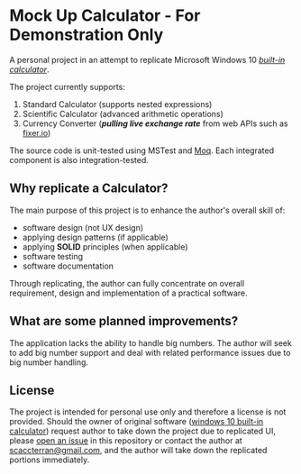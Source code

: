 # Mock Up Calculator - For Demonstration Only

A personal project in an attempt to replicate Microsoft Windows 10 [_built-in calculator_][microsoft calculator support].

The project currently supports:

  1. Standard Calculator (supports nested expressions)
  2. Scientific Calculator (advanced arithmetic operations)
  3. Currency Converter (**_pulling live exchange rate_** from web APIs such as [fixer.io])
  
The source code is unit-tested using MSTest and [Moq]. Each integrated component is also integration-tested.

## Why replicate a Calculator?

The main purpose of this project is to enhance the author's overall skill of:

  * software design (not UX design)
  * applying design patterns (if applicable)
  * applying **SOLID** principles (when applicable)
  * software testing
  * software documentation
  
Through replicating, the author can fully concentrate on overall requirement, design and implementation of a practical software. 

## What are some planned improvements?

The application lacks the ability to handle big numbers. The author will seek to add big number support and deal with related performance issues due to big number handling.

## License

The project is intended for personal use only and therefore a license is not provided. Should the owner of original software ([windows 10 built-in calculator][microsoft calculator support]) request author to take down the project due to replicated UI, please [open an issue][issue page] in this repository or contact the author at scaccterran@gmail.com, and the author will take down the replicated portions immediately.

[microsoft calculator support]: https://support.microsoft.com/en-ca/help/4026389/windows-calculator-in-windows-10 "Link to official page"
[issue page]: https://github.com/YiZhang-Paul/Mock_Up_Calculator/issues "Open Issue"
[fixer.io]: https://fixer.io/ "fixer"
[Moq]: https://github.com/moq/moq4
